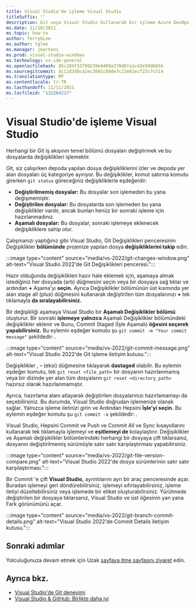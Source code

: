 ```yaml
---
title: Visual Studio'de işleme Visual Studio
titleSuffix: ''
description: Git veya Visual Studio kullanarak bir işleme Azure DevOps.
ms.date: 11/10/2021
ms.topic: how-to
author: TerryGLee
ms.author: tglee
ms.manager: jmartens
ms.prod: visual-studio-windows
ms.technology: vs-ide-general
ms.openlocfilehash: 85c284f33799239e0409a370d6fa1c43e59dbb5b
ms.sourcegitcommit: dc12d3d0ca2ec3601cb9de7c22e61ecf22c7c514
ms.translationtype: MT
ms.contentlocale: tr-TR
ms.lasthandoff: 11/11/2021
ms.locfileid: "132264217"
---
```

# <a name="make-a-commit-in-visual-studio"></a>Visual Studio'de işleme Visual Studio

Herhangi bir Git iş akışının temel bölümü dosyaları değiştirmek ve bu dosyalarda değişiklikleri işlemektir.

Git, siz çalışırken depoda yapılan dosya değişikliklerini izler ve depoda yer alan dosyaları üç kategoriye ayırıyor. Bu değişiklikler, komut satırına komutu girerken `git status` göreceğiniz değişikliklerle eşdeğerdir:

- **Değiştirilmemiş dosyalar:** Bu dosyalar son işlemeden bu yana değişmemiştir.
- **Değiştirilen dosyalar:** Bu dosyalarda son işlemeden bu yana değişiklikler vardır, ancak bunları henüz bir sonraki işleme için hazırlanmadınız.
- **Aşamalı dosyalar:** Bu dosyalar, sonraki işlemeye eklenecek değişikliklere sahip olur.

Çalışmanızı yaptığınız gibi Visual Studio, Git Değişiklikleri penceresinin Değişiklikler **bölümünde** projenize yapılan dosya **değişikliklerini takip** edin.

:::image type="content" source="media/vs-2022/git-changes-window.png" alt-text="Visual Studio 2022'de Git Değişiklikleri penceresi.":::

Hazır olduğunda değişiklikleri hazır hale eklemek için, aşamaya almak istediğiniz her dosyada (artı) düğmesini seçin veya bir dosyaya sağ tıklar ve ardından **+** Aşama'yı **seçin.** Ayrıca Değişiklikler bölümünün üst kısmında yer alan stage all (plus) düğmesini kullanarak değiştirilen tüm dosyalarınızı **+** tek tıklamayla **da sıralayabilirsiniz.**

Bir değişikliği aşamaya Visual Studio bir **Aşamalı Değişiklikler bölümü** oluşturur. Bir sonraki **işlemeye yalnızca** Aşamalı Değişiklikler bölümündeki değişiklikler eklenir ve Bunu, Commit Staged (İşle Aşamalı) **öğesini seçerek yapabilirsiniz.** Bu eylemin eşdeğer komutu şu `git commit -m "Your commit message"` şekildedir: .

:::image type="content" source="media/vs-2022/git-commit-message.png" alt-text="Visual Studio 2022'de Git işleme iletişim kutusu.":::

Değişiklikler , – (eksi) düğmesine tıklayarak **dastaged** olabilir. Bu eylemin eşdeğer komutu, tek `git reset <file_path>` bir dosyanın hazırlanmamış veya bir dizinde yer alan tüm dosyaların `git reset <directory_path>` hazırsız olarak hazırlanmamıştır.

Ayrıca, hazırlama alanı atlayarak değiştirilen dosyalarınızı hazırlamamayı da seçebilirsiniz. Bu durumda, Visual Studio doğrudan işlemenize olanak sağlar. Yalnızca işleme iletinizi girin ve Ardından Hepsini **İşle'yi seçin.** Bu eylemin eşdeğer komutu şu `git commit -a` şekildedir: .

Visual Studio, Hepsini Commit ve Push ve Commit All ve  Sync kısayollarını kullanarak tek tıklamayla işlemeyi ve **eşitlemeyi de** kolaylaştırır. Değişiklikler ve Aşamalı değişiklikler bölümlerindeki herhangi  bir dosyaya çift tıklarsanız, dosyanın değiştirilmemiş sürümüyle satır satır karşılaştırması yapabilirsiniz. 

:::image type="content" source="media/vs-2022/git-file-version-compare.png" alt-text="Visual Studio 2022'de dosya sürümlerinin satır satır karşılaştırması.":::

Bir Commit 'e çift **Visual Studio,** ayrıntılarını ayrı bir araç penceresinde açar. Buradan işlemeyi geri döndürebilirsiniz, işlemeyi sıfırlayabilirsiniz, işleme iletiyi düzeltebilirsiniz veya işlemede bir etiket oluşturabilirsiniz. Yürütmede değiştirilen bir dosyaya tıklarsanız, Visual Studio ve üst  öğesinin yan yana Fark görünümünü açar.

:::image type="content" source="media/vs-2022/git-branch-commit-details.png" alt-text="Visual Studio 2022'de Commit Details iletişim kutusu.":::

## <a name="next-steps"></a>Sonraki adımlar

Yolculuğunuza devam etmek için Uzak [sayfaya itme sayfasını ziyaret](git-push-remote.md) edin.

## <a name="see-also"></a>Ayrıca bkz.

- [Visual Studio'de Git deneyimi](git-with-visual-studio.md)
- [Visual Studio & GitHub: Birlikte daha iyi](https://visualstudio.microsoft.com/vs/github/)
